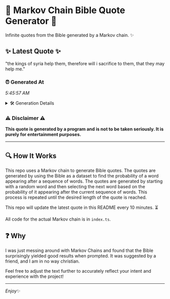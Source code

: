 # 📖 Markov Chain Bible Quote Generator 📖

Infinite quotes from the Bible generated by a Markov chain. ✨

## ✨ Latest Quote ✨
"the kings of syria help them, therefore will i sacrifice to them, that they may help me."

### ⏰ Generated At
*5:45:57 AM*

<details>
    <summary>🛠️ Generation Details</summary>
    <p>
        <strong>🌱 Seed:</strong> the<br>
        <strong>🔄 Iterations:</strong> 16<br>
        <strong>📜 Context History:</strong><br>[ the ]: kings<br>[ the, kings ]: of<br>[ the, kings, of ]: syria<br>[ the, kings, of, syria ]: help<br>[ the, kings, of, syria, help ]: them,<br>[ the, kings, of, syria, help, them, ]: therefore<br>[ kings, of, syria, help, them,, therefore ]: will<br>[ of, syria, help, them,, therefore, will ]: i<br>[ syria, help, them,, therefore, will, i ]: sacrifice<br>[ help, them,, therefore, will, i, sacrifice ]: to<br>[ them,, therefore, will, i, sacrifice, to ]: them,<br>[ therefore, will, i, sacrifice, to, them, ]: that<br>[ will, i, sacrifice, to, them,, that ]: they<br>[ i, sacrifice, to, them,, that, they ]: may<br>[ sacrifice, to, them,, that, they, may ]: help<br>[ to, them,, that, they, may, help ]: me.<br>
    </p>
</details>

### ⚠️ Disclaimer ⚠️
**This quote is generated by a program and is not to be taken seriously. It is purely for entertainment purposes.**

---

## 🔍 How It Works

This repo uses a Markov chain to generate Bible quotes. The quotes are generated by using the Bible as a dataset to find the probability of a word appearing after a sequence of words. The quotes are generated by starting with a random word and then selecting the next word based on the probability of it appearing after the current sequence of words. This process is repeated until the desired length of the quote is reached.

This repo will update the latest quote in this README every 10 minutes. ⏳

All code for the actual Markov chain is in `index.ts`.

## ❓ Why

I was just messing around with Markov Chains and found that the Bible surprisingly yielded good results when prompted. 
It was suggested by a friend, and I am in no way christian.

Feel free to adjust the text further to accurately reflect your intent and experience with the project!

---

*Enjoy*✨
